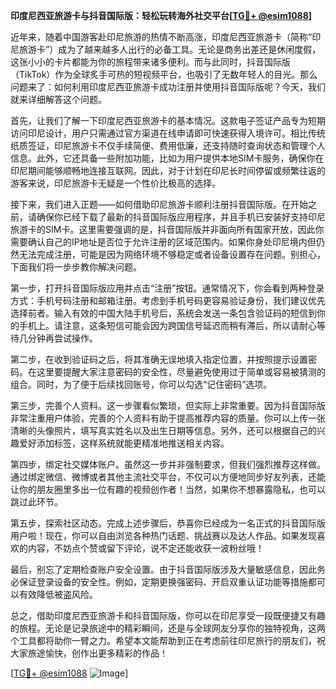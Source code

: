 **印度尼西亚旅游卡与抖音国际版：轻松玩转海外社交平台[[TG💪+ @esim1088](https://t.me/s/esim1088)]**

近年来，随着中国游客赴印尼旅游的热情不断高涨，印度尼西亚旅游卡（简称“印尼旅游卡”）成为了越来越多人出行的必备工具。无论是商务出差还是休闲度假，这张小小的卡片都能为你的旅程带来诸多便利。而与此同时，抖音国际版（TikTok）作为全球炙手可热的短视频平台，也吸引了无数年轻人的目光。那么问题来了：如何利用印度尼西亚旅游卡成功注册并使用抖音国际版呢？今天，我们就来详细解答这个问题。

首先，让我们了解一下印度尼西亚旅游卡的基本情况。这款电子签证产品专为短期访问印尼设计，用户只需通过官方渠道在线申请即可快速获得入境许可。相比传统纸质签证，印尼旅游卡不仅手续简便、费用低廉，还支持随时查询状态和管理个人信息。此外，它还具备一些附加功能，比如为用户提供本地SIM卡服务，确保你在印尼期间能够顺畅地连接互联网。因此，对于计划在印尼长时间停留或频繁往返的游客来说，印尼旅游卡无疑是一个性价比极高的选择。

接下来，我们进入正题——如何借助印尼旅游卡顺利注册抖音国际版。在开始之前，请确保你已经下载了最新的抖音国际版应用程序，并且手机已安装好支持印尼旅游卡的SIM卡。这里需要强调的是，抖音国际版并非面向所有国家开放，因此你需要确认自己的IP地址是否位于允许注册的区域范围内。如果你身处印尼境内但仍然无法完成注册，可能是因为网络环境不够稳定或者设备设置存在问题。别担心，下面我们将一步步教你解决问题。

第一步，打开抖音国际版应用并点击“注册”按钮。通常情况下，你会看到两种登录方式：手机号码注册和邮箱注册。考虑到手机号码更容易验证身份，我们建议优先选择前者。输入有效的中国大陆手机号后，系统会发送一条包含验证码的短信到你的手机上。请注意，这条短信可能会因为跨国信号延迟而稍有滞后，所以请耐心等待几分钟再尝试操作。

第二步，在收到验证码之后，将其准确无误地填入指定位置，并按照提示设置密码。在这里要提醒大家注意密码的安全性，尽量避免使用过于简单或容易被猜测的组合。同时，为了便于后续找回账号，你可以勾选“记住密码”选项。

第三步，完善个人资料。这一步骤看似繁琐，但实际上非常重要。因为抖音国际版非常注重用户体验，完善的个人资料有助于提高推荐内容的质量。你可以上传一张清晰的头像照片，填写真实姓名以及出生日期等信息。另外，还可以根据自己的兴趣爱好添加标签，这样系统就能更精准地推送相关内容。

第四步，绑定社交媒体账户。虽然这一步并非强制要求，但我们强烈推荐这样做。通过绑定微信、微博或者其他主流社交平台，不仅可以方便地同步好友列表，还能让你的朋友圈里多出一位有趣的视频创作者！当然，如果你不想暴露隐私，也可以跳过此环节。

第五步，探索社区动态。完成上述步骤后，恭喜你已经成为一名正式的抖音国际版用户啦！现在，你可以自由浏览各种热门话题、挑战赛以及达人作品。如果发现喜欢的内容，不妨点个赞或留下评论，说不定还能收获一波粉丝哦！

最后，别忘了定期检查账户安全设置。由于抖音国际版涉及大量敏感信息，因此务必保证登录设备的安全性。例如，定期更换强密码、开启双重认证功能等措施都可以有效降低被盗风险。

总之，借助印度尼西亚旅游卡和抖音国际版，你可以在印尼享受一段既便捷又有趣的旅程。无论是记录旅途中的精彩瞬间，还是与全球网友分享你的独特视角，这两个工具都将助你一臂之力。希望本文能帮助到正在考虑前往印尼旅行的朋友们，祝大家旅途愉快，创作出更多精彩的作品！

[[TG💪+ @esim1088](https://t.me/s/esim1088) ![Image](https://i.postimg.cc/4NQfJmqS/Snipaste-2025-05-13-00-14-12.png)]
